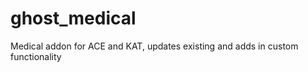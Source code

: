ghost_medical
========

Medical addon for ACE and KAT, updates existing and adds in custom functionality